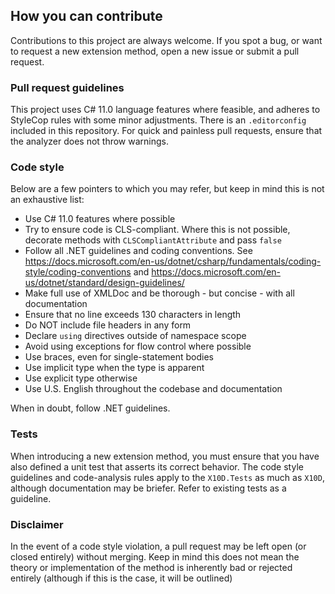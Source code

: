 ## How you can contribute

Contributions to this project are always welcome. If you spot a bug, or want to request a new extension method, open a new issue
or submit a pull request.

### Pull request guidelines

This project uses C# 11.0 language features where feasible, and adheres to StyleCop rules with some minor adjustments.
There is an `.editorconfig` included in this repository. For quick and painless pull requests, ensure that the analyzer does not
throw warnings.

### Code style

Below are a few pointers to which you may refer, but keep in mind this is not an exhaustive list:

- Use C# 11.0 features where possible
- Try to ensure code is CLS-compliant. Where this is not possible, decorate methods with `CLSCompliantAttribute` and pass `false`
- Follow all .NET guidelines and coding conventions.
  See https://docs.microsoft.com/en-us/dotnet/csharp/fundamentals/coding-style/coding-conventions
  and https://docs.microsoft.com/en-us/dotnet/standard/design-guidelines/
- Make full use of XMLDoc and be thorough - but concise - with all documentation
- Ensure that no line exceeds 130 characters in length
- Do NOT include file headers in any form
- Declare `using` directives outside of namespace scope
- Avoid using exceptions for flow control where possible
- Use braces, even for single-statement bodies
- Use implicit type when the type is apparent
- Use explicit type otherwise
- Use U.S. English throughout the codebase and documentation

When in doubt, follow .NET guidelines.

### Tests

When introducing a new extension method, you must ensure that you have also defined a unit test that asserts its correct behavior.
The code style guidelines and code-analysis rules apply to the `X10D.Tests` as much as `X10D`, although documentation may
be briefer. Refer to existing tests as a guideline.

### Disclaimer

In the event of a code style violation, a pull request may be left open (or closed entirely) without merging. Keep in mind this does
not mean the theory or implementation of the method is inherently bad or rejected entirely (although if this is the case, it will
be outlined)
